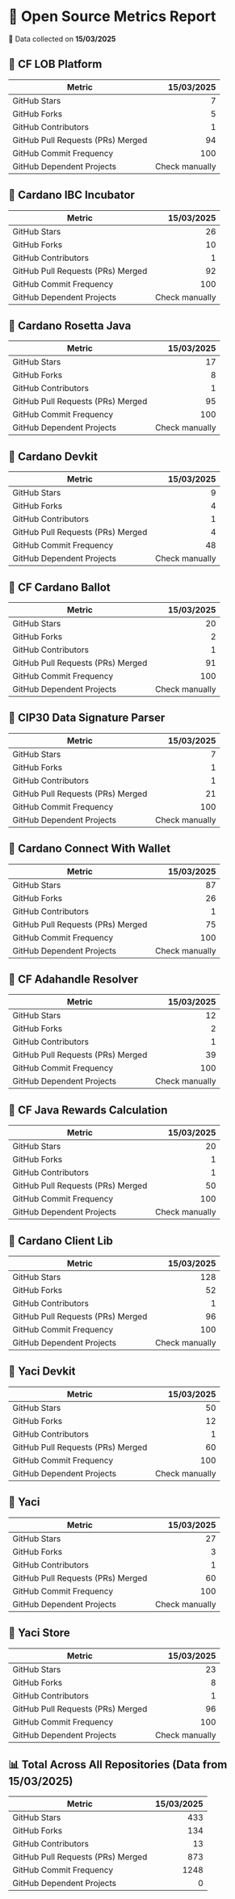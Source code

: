 # 🚀 Open Source Metrics Report

📅 Data collected on **15/03/2025**

## 📌 CF LOB Platform
| Metric | 15/03/2025 |
|--------|----------------:|
| GitHub Stars | 7 |
| GitHub Forks | 5 |
| GitHub Contributors | 1 |
| GitHub Pull Requests (PRs) Merged | 94 |
| GitHub Commit Frequency | 100 |
| GitHub Dependent Projects | Check manually |

## 📌 Cardano IBC Incubator
| Metric | 15/03/2025 |
|--------|----------------:|
| GitHub Stars | 26 |
| GitHub Forks | 10 |
| GitHub Contributors | 1 |
| GitHub Pull Requests (PRs) Merged | 92 |
| GitHub Commit Frequency | 100 |
| GitHub Dependent Projects | Check manually |

## 📌 Cardano Rosetta Java
| Metric | 15/03/2025 |
|--------|----------------:|
| GitHub Stars | 17 |
| GitHub Forks | 8 |
| GitHub Contributors | 1 |
| GitHub Pull Requests (PRs) Merged | 95 |
| GitHub Commit Frequency | 100 |
| GitHub Dependent Projects | Check manually |

## 📌 Cardano Devkit
| Metric | 15/03/2025 |
|--------|----------------:|
| GitHub Stars | 9 |
| GitHub Forks | 4 |
| GitHub Contributors | 1 |
| GitHub Pull Requests (PRs) Merged | 4 |
| GitHub Commit Frequency | 48 |
| GitHub Dependent Projects | Check manually |

## 📌 CF Cardano Ballot
| Metric | 15/03/2025 |
|--------|----------------:|
| GitHub Stars | 20 |
| GitHub Forks | 2 |
| GitHub Contributors | 1 |
| GitHub Pull Requests (PRs) Merged | 91 |
| GitHub Commit Frequency | 100 |
| GitHub Dependent Projects | Check manually |

## 📌 CIP30 Data Signature Parser
| Metric | 15/03/2025 |
|--------|----------------:|
| GitHub Stars | 7 |
| GitHub Forks | 1 |
| GitHub Contributors | 1 |
| GitHub Pull Requests (PRs) Merged | 21 |
| GitHub Commit Frequency | 100 |
| GitHub Dependent Projects | Check manually |

## 📌 Cardano Connect With Wallet
| Metric | 15/03/2025 |
|--------|----------------:|
| GitHub Stars | 87 |
| GitHub Forks | 26 |
| GitHub Contributors | 1 |
| GitHub Pull Requests (PRs) Merged | 75 |
| GitHub Commit Frequency | 100 |
| GitHub Dependent Projects | Check manually |

## 📌 CF Adahandle Resolver
| Metric | 15/03/2025 |
|--------|----------------:|
| GitHub Stars | 12 |
| GitHub Forks | 2 |
| GitHub Contributors | 1 |
| GitHub Pull Requests (PRs) Merged | 39 |
| GitHub Commit Frequency | 100 |
| GitHub Dependent Projects | Check manually |

## 📌 CF Java Rewards Calculation
| Metric | 15/03/2025 |
|--------|----------------:|
| GitHub Stars | 20 |
| GitHub Forks | 1 |
| GitHub Contributors | 1 |
| GitHub Pull Requests (PRs) Merged | 50 |
| GitHub Commit Frequency | 100 |
| GitHub Dependent Projects | Check manually |

## 📌 Cardano Client Lib
| Metric | 15/03/2025 |
|--------|----------------:|
| GitHub Stars | 128 |
| GitHub Forks | 52 |
| GitHub Contributors | 1 |
| GitHub Pull Requests (PRs) Merged | 96 |
| GitHub Commit Frequency | 100 |
| GitHub Dependent Projects | Check manually |

## 📌 Yaci Devkit
| Metric | 15/03/2025 |
|--------|----------------:|
| GitHub Stars | 50 |
| GitHub Forks | 12 |
| GitHub Contributors | 1 |
| GitHub Pull Requests (PRs) Merged | 60 |
| GitHub Commit Frequency | 100 |
| GitHub Dependent Projects | Check manually |

## 📌 Yaci
| Metric | 15/03/2025 |
|--------|----------------:|
| GitHub Stars | 27 |
| GitHub Forks | 3 |
| GitHub Contributors | 1 |
| GitHub Pull Requests (PRs) Merged | 60 |
| GitHub Commit Frequency | 100 |
| GitHub Dependent Projects | Check manually |

## 📌 Yaci Store
| Metric | 15/03/2025 |
|--------|----------------:|
| GitHub Stars | 23 |
| GitHub Forks | 8 |
| GitHub Contributors | 1 |
| GitHub Pull Requests (PRs) Merged | 96 |
| GitHub Commit Frequency | 100 |
| GitHub Dependent Projects | Check manually |

## 📊 Total Across All Repositories (Data from 15/03/2025)
| Metric | 15/03/2025 |
|--------|----------------:|
| GitHub Stars | 433 |
| GitHub Forks | 134 |
| GitHub Contributors | 13 |
| GitHub Pull Requests (PRs) Merged | 873 |
| GitHub Commit Frequency | 1248 |
| GitHub Dependent Projects | 0 |

